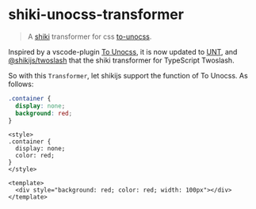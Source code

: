 # shiki-unocss-transformer

> A [shiki](https://github.com/shikijs/shiki) transformer for css [to-unocss](https://github.com/Simon-He95/unot).

Inspired by a vscode-plugin [To Unocss](https://github.com/Simon-He95/tounocss), it is now updated to [UNT](https://github.com/Simon-He95/unot), and [@shikijs/twoslash](https://github.com/shikijs/shiki/tree/main/packages/twoslash) that the shiki transformer for TypeScript Twoslash.

So with this `Transformer`, let shikijs support the function of To Unocss. As follows:

```scss unocss
.container {
  display: none;
  background: red;
}
```

```vue unocss
<style>
.container {
  display: none;
  color: red;
}
</style>

<template>
  <div style="background: red; color: red; width: 100px"></div>
</template>
```

